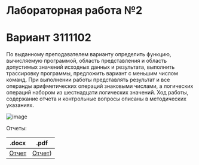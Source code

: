 # Лабораторная работа №2

# Вариант 3111102

По выданному преподавателем варианту определить функцию, вычисляемую программой, область представления и область допустимых значений исходных данных и результата, выполнить трассировку программы, предложить вариант с меньшим числом команд. При выполнении работы представлять результат и все операнды арифметических операций знаковыми числами, а логических операций набором из шестнадцати логических значений.
Ход работы, содержание отчета и контрольные вопросы описаны в методических указаниях.

![image](https://github.com/sergeyprohaker/ITMO_Studies/assets/46615564/19559b43-7499-4e79-8a62-5af9e6ee7f49)

Отчеты:

| .docx                            | .pdf                              |
|:--------------------------------:|:---------------------------------:|
| [Отчет](https://inlnk.ru/ZZNLVe) | [Отчет](https://inlnk.ru/dnVMmm)) |
